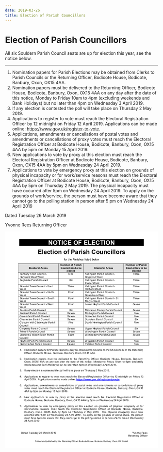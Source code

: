 ```yaml
---
date: 2019-03-26
title: Election of Parish Councillors
---
```


# Election of Parish Councillors

All six Souldern Parish Council seats are up for election this year, see the notice below.

----


1. Nomination papers for Parish Elections may be obtained from Clerks to Parish Councils or the Returning Officer, Bodicote House, Bodicote, Banbury, Oxon, OX15 4AA.
2. Nomination papers must be delivered to the Returning Officer, Bodicote House, Bodicote, Banbury, Oxon, OX15 4AA on any day after the date of this notice, Monday to Friday 10am to 4pm (excluding weekends and Bank Holidays) but no later than 4pm on Wednesday 3 April 2019.
3. If any election is contested the poll will take place on Thursday 2 May 2019.
4. Applications to register to vote must reach the Electoral Registration Officer by 12 midnight on Friday 12 April 2019. Applications can be made online: <https://www.gov.uk/register-to-vote>.
5. Applications, amendments or cancellations of postal votes and amendments or cancellations of proxy votes must reach the Electoral Registration Officer at Bodicote House, Bodicote, Banbury, Oxon, OX15 4AA by 5pm on Monday 15 April 2019.
6. New applications to vote by proxy at this election must reach the Electoral Registration Officer at Bodicote House, Bodicote, Banbury, Oxon, OX15 4AA by 5pm on Wednesday 24 April 2019.
7. Applications to vote by emergency proxy at this election on grounds of physical incapacity or for work/service reasons must reach the Electoral Registration Officer at Bodicote House, Bodicote, Banbury, Oxon, OX15 4AA by 5pm on Thursday 2 May 2019. The physical incapacity must have occurred after 5pm on Wednesday 24 April 2019. To apply on the grounds of work/service, the person must have become aware that they cannot go to the polling station in person after 5 pm on Wednesday 24 April 2019




Dated Tuesday 26 March 2019

Yvonne Rees Returning Officer


![election notice](spc2019.png)
